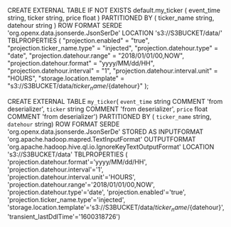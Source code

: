 CREATE EXTERNAL TABLE IF NOT EXISTS default.my_ticker (
    event_time string,
    ticker string,
    price float
)
PARTITIONED BY
(
 ticker_name string,
 datehour string
)
ROW FORMAT SERDE 'org.openx.data.jsonserde.JsonSerDe'
LOCATION 's3://S3BUCKET/data/'
TBLPROPERTIES
(
 "projection.enabled" = "true",
 "projection.ticker_name.type" = "injected",
 "projection.datehour.type" = "date",
 "projection.datehour.range" = "2018/01/01/00,NOW",
 "projection.datehour.format" = "yyyy/MM/dd/HH",
 "projection.datehour.interval" = "1",
 "projection.datehour.interval.unit" = "HOURS",
 "storage.location.template" = "s3://S3BUCKET/data/${ticker_name}/${datehour}"
);


CREATE EXTERNAL TABLE `my_ticker`(
  `event_time` string COMMENT 'from deserializer', 
  `ticker` string COMMENT 'from deserializer', 
  `price` float COMMENT 'from deserializer')
PARTITIONED BY ( 
  `ticker_name` string, 
  `datehour` string)
ROW FORMAT SERDE 
  'org.openx.data.jsonserde.JsonSerDe' 
STORED AS INPUTFORMAT 
  'org.apache.hadoop.mapred.TextInputFormat' 
OUTPUTFORMAT 
  'org.apache.hadoop.hive.ql.io.IgnoreKeyTextOutputFormat'
LOCATION
  's3://S3BUCKET/data'
TBLPROPERTIES (
  'projection.datehour.format'='yyyy/MM/dd/HH', 
  'projection.datehour.interval'='1', 
  'projection.datehour.interval.unit'='HOURS', 
  'projection.datehour.range'='2018/01/01/00,NOW', 
  'projection.datehour.type'='date', 
  'projection.enabled'='true', 
  'projection.ticker_name.type'='injected', 
  'storage.location.template'='s3://S3BUCKET/data/${ticker_name}/${datehour}', 
  'transient_lastDdlTime'='1600318726')